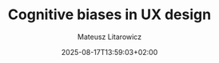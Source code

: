 ---
layout: post
title: "Cognitive biases in UX design"
link: "https://www.fundament.design/p/cognitive-biases-in-ux-design"
author: Mateusz Litarowicz
published_date: 21/011/2024
description: "The ultimate collection of cognitive biases that every Product and UX Designer needs to know."
language: en
categories: "Liens"
tags: "design ux"
og-tags: "design ux"
date: "2025-08-17T13:59:03+02:00"
permalink: /:categories/:year/:month/:day/:title/
---
